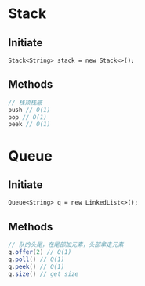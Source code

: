 # Stack
## Initiate
`Stack<String> stack = new Stack<>();`
## Methods
```Java
// 栈顶栈底
push // O(1)
pop // O(1)
peek // O(1)

```

# Queue
## Initiate
`Queue<String> q = new LinkedList<>();`
## Methods
```Java
// 队的头尾，在尾部加元素，头部拿走元素
q.offer(2) // O(1)
q.poll() // O(1)
q.peek() // O(1)
q.size() // get size
```